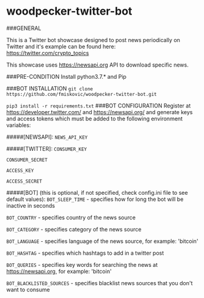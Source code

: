# woodpecker-twitter-bot

###GENERAL

This is a Twitter bot showcase designed to post news periodically on Twitter and it's example can be found here:
https://twitter.com/crypto_topics

This showcase uses https://newsapi.org API to download specific news.

###PRE-CONDITION
Install python3.7.* and Pip

###BOT INSTALLATION
`git clone https://github.com/fmiskovic/woodpecker-twitter-bot.git`

`pip3 install -r requirements.txt`
###BOT CONFIGURATION
Register at https://developer.twitter.com/ and https://newsapi.org/ and generate keys and access tokens 
which must be added to the following environment variables:

#####[NEWSAPI]:
`NEWS_API_KEY`

#####[TWITTER]: 
`CONSUMER_KEY`

`CONSUMER_SECRET`

`ACCESS_KEY`

`ACCESS_SECRET`

#####[BOT] (this is optional, if not specified, check config.ini file to see default values):
`BOT_SLEEP_TIME` - specifies how for long the bot will be inactive in seconds

`BOT_COUNTRY` - specifies country of the news source

`BOT_CATEGORY` - specifies category of the news source

`BOT_LANGUAGE` - specifies language of the news source, for example: 'bitcoin'

`BOT_HASHTAG` - specifies which hashtags to add in a twitter post

`BOT_QUERIES` - specifies key words for searching the news at https://newsapi.org, for example: 'bitcoin'

`BOT_BLACKLISTED_SOURCES` - specifies blacklist news sources that you don't want to consume